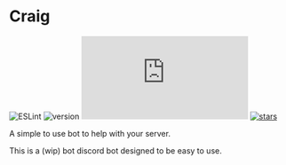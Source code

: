 # Craig
![ESLint](https://github.com/WilsontheWolf/Craig/workflows/ESLint%20Review%20&%20Fix/badge.svg?event=push) ![version](https://img.shields.io/github/package-json/v/WilsontheWolf/Craig) ![discord.js](https://img.shields.io/github/package-json/dependency-version/WilsontheWolf/Craig/discord.js?logo=discord&logoColor=white) [![stars](https://img.shields.io/github/stars/WilsontheWolf/Craig)](https://github.com/WilsontheWolf/Craig/stargazers)

A simple to use bot to help with your server.

This is a (wip) bot discord bot designed to be easy to use.
